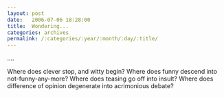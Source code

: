 ```yaml
---
layout: post
date:	2006-07-06 18:28:00
title:  Wondering...
categories: archives
permalink: /:categories/:year/:month/:day/:title/
---
```

....

Where does clever stop, and witty begin? Where does funny descend into not-funny-any-more? Where does teasing go off into insult? Where does difference of opinion degenerate into acrimonious debate?
